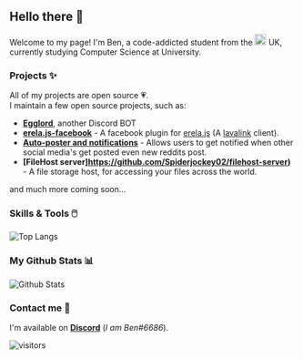 ## Hello there 👋

Welcome to my page! I'm Ben, a code-addicted student from the <img src="https://upload.wikimedia.org/wikipedia/commons/8/83/Flag_of_the_United_Kingdom_%283-5%29.svg" width=20/> UK, currently studying Computer Science at University.


### Projects ✨

All of my projects are open source 💗.  
I maintain a few open source projects, such as:

* **[Egglord](https://github.com/Spiderjockey02/Discord-Bot)**, another Discord BOT  
* **[erela.js-facebook](https://github.com/Spiderjockey02/erela.js-facebook)** - A facebook plugin for [erela.js](https://github.com/MenuDocs/erela.js) (A [lavalink](https://github.com/freyacodes/Lavalink) client).
* **[Auto-poster and notifications](https://github.com/Spiderjockey02/auto-poster-and-notifications)** - Allows users to get notified when other social media's get posted even new reddits post.
* **[FileHost server]https://github.com/Spiderjockey02/filehost-server)** - A file storage host, for accessing your files across the world.

and much more coming soon...

### Skills & Tools 🖱️
![Top Langs](https://github-readme-stats.vercel.app/api/top-langs/?username=Spiderjockey02&hide=TeX&layout=compact)

### My Github Stats 📊
![Github Stats](https://github-readme-stats.vercel.app/api?username=Spiderjockey02&count_private=true&show_icons=true&include_all_commits=true)

### Contact me 🤝
I'm available on **[Discord](https://discord.gg/8g6zUQu)** (_I am Ben#6686_).

![visitors](https://visitor-badge.laobi.icu/badge?page_id=Spiderjockey02.Spiderjockey02)
